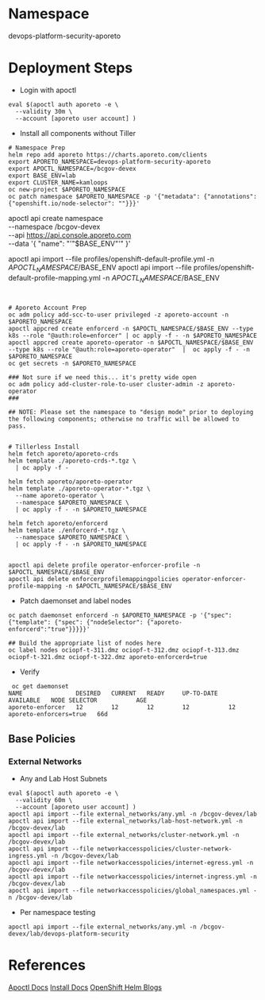

# Namespace
devops-platform-security-aporeto

# Deployment Steps

- Login with apoctl

```
eval $(apoctl auth aporeto -e \
  --validity 30m \
  --account [aporeto user account] )
```

- Install all components without Tiller

```
# Namespace Prep
helm repo add aporeto https://charts.aporeto.com/clients
export APORETO_NAMESPACE=devops-platform-security-aporeto
export APOCTL_NAMESPACE=/bcgov-devex
export BASE_ENV=lab
export CLUSTER_NAME=kamloops
oc new-project $APORETO_NAMESPACE
oc patch namespace $APORETO_NAMESPACE -p '{"metadata": {"annotations": {"openshift.io/node-selector": ""}}}'

```
apoctl api create namespace \
--namespace /bcgov-devex \
--api https://api.console.aporeto.com \
--data '{
  "name": "'"$BASE_ENV"'"
}'

apoctl api import --file profiles/openshift-default-profile.yml -n $APOCTL_NAMESPACE/$BASE_ENV
apoctl api import --file profiles/openshift-default-profile-mapping.yml -n $APOCTL_NAMESPACE/$BASE_ENV

```


# Aporeto Account Prep
oc adm policy add-scc-to-user privileged -z aporeto-account -n $APORETO_NAMESPACE
apoctl appcred create enforcerd -n $APOCTL_NAMESPACE/$BASE_ENV --type k8s --role "@auth:role=enforcer" | oc apply -f - -n $APORETO_NAMESPACE
apoctl appcred create aporeto-operator -n $APOCTL_NAMESPACE/$BASE_ENV --type k8s --role "@auth:role=aporeto-operator"  |  oc apply -f - -n $APORETO_NAMESPACE
oc get secrets -n $APORETO_NAMESPACE

### Not sure if we need this... it's pretty wide open
oc adm policy add-cluster-role-to-user cluster-admin -z aporeto-operator
###

## NOTE: Please set the namespace to "design mode" prior to deploying the following components; otherwise no traffic will be allowed to pass. 


# Tillerless Install
helm fetch aporeto/aporeto-crds
helm template ./aporeto-crds-*.tgz \
  | oc apply -f -

helm fetch aporeto/aporeto-operator 
helm template ./aporeto-operator-*.tgz \
  --name aporeto-operator \
  --namespace $APORETO_NAMESPACE \
  | oc apply -f - -n $APORETO_NAMESPACE

helm fetch aporeto/enforcerd
helm template ./enforcerd-*.tgz \
  --namespace $APORETO_NAMESPACE \
  | oc apply -f - -n $APORETO_NAMESPACE


apoctl api delete profile operator-enforcer-profile -n $APOCTL_NAMESPACE/$BASE_ENV
apoctl api delete enforcerprofilemappingpolicies operator-enforcer-profile-mapping -n $APOCTL_NAMESPACE/$BASE_ENV
```

- Patch daemonset and label nodes

```
oc patch daemonset enforcerd -n $APORETO_NAMESPACE -p '{"spec": {"template": {"spec": {"nodeSelector": {"aporeto-enforcerd":"true"}}}}}'

## Build the appropriate list of nodes here
oc label nodes ociopf-t-311.dmz ociopf-t-312.dmz ociopf-t-313.dmz ociopf-t-321.dmz ociopf-t-322.dmz aporeto-enforcerd=true
```

- Verify
```
 oc get daemonset
NAME               DESIRED   CURRENT   READY     UP-TO-DATE   AVAILABLE   NODE SELECTOR           AGE
aporeto-enforcer   12        12        12        12           12          aporeto-enforcers=true   66d
```

## Base Policies
### External Networks
- Any and Lab Host Subnets 
```
eval $(apoctl auth aporeto -e \
  --validity 60m \
  --account [aporeto user account] )
apoctl api import --file external_networks/any.yml -n /bcgov-devex/lab
apoctl api import --file external_networks/lab-host-network.yml -n /bcgov-devex/lab
apoctl api import --file external_networks/cluster-network.yml -n /bcgov-devex/lab
apoctl api import --file networkaccesspolicies/cluster-network-ingress.yml -n /bcgov-devex/lab
apoctl api import --file networkaccesspolicies/internet-egress.yml -n /bcgov-devex/lab
apoctl api import --file networkaccesspolicies/internet-ingress.yml -n /bcgov-devex/lab
apoctl api import --file networkaccesspolicies/global_namespaces.yml -n /bcgov-devex/lab

```

- Per namespace testing
```
apoctl api import --file external_networks/any.yml -n /bcgov-devex/lab/devops-platform-security

```


# References
[Apoctl Docs](https://junon.console.aporeto.com/docs/main/registration/logging-in-with-apoctl/)
[Install Docs](https://junon.console.aporeto.com/docs/main/installation/install-on-kubernetes/)
[OpenShift Helm Blogs](https://blog.openshift.com/getting-started-helm-openshift/)
